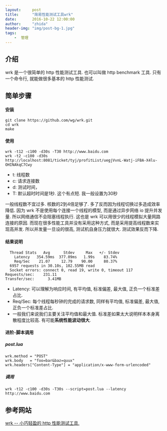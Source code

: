 ```yaml
---
layout:     post
title:      "简易性能测试工具wrk"
date:       2016-10-22 12:00:00
author:     "zhida"
header-img: "img/post-bg-1.jpg"
tags:
    -  管理
---
```




## 介绍

wrk 是一个很简单的 http 性能测试工具. 也可以叫做 http benchmark 工具. 只有一个命令行, 就能做很多基本的 http 性能测试. 

## 简单步骤

#### 安装
```
git clone https://github.com/wg/wrk.git  
cd wrk  
make  
```

#### 使用


```
wrk -t12 -c100 -d30s -T30 http://www.baidu.com 
wrk -t2 -c100 -d30s http://localhost:8081/ticket/tyj/profitList/uegjVvnL-Watj-iFBA-X4lu-OHINAkqC7Cwy

```

- t: 线程数
- c: 请求连接数
- d: 测试时间，
- T: 默认超时时间是1秒. 这个有点短. 我一般设置为30秒

一般线程数不宜过多. 核数的2到4倍足够了. 多了反而因为线程切换过多造成效率降低. 因为 wrk 不是使用每个连接一个线程的模型, 而是通过异步网络 io 提升并发量. 所以网络通信不会阻塞线程执行. 这也是 wrk 可以用很少的线程模拟大量网路连接的原因. 而现在很多性能工具并没有采用这种方式, 而是采用提高线程数来实现高并发. 所以并发量一旦设的很高, 测试机自身压力就很大. 测试效果反而下降. 

#### 结果说明

```
  Thread Stats   Avg      Stdev     Max   +/- Stdev
    Latency   354.59ms  377.09ms   1.99s    83.74%
    Req/Sec    21.07     12.79    90.00     80.37%
  6957 requests in 30.10s, 102.55MB read
  Socket errors: connect 0, read 19, write 0, timeout 117
Requests/sec:    231.11
Transfer/sec:      3.41MB
```

- Latency: 可以理解为响应时间, 有平均值, 标准偏差, 最大值, 正负一个标准差占比. 
- Req/Sec: 每个线程每秒钟的完成的请求数, 同样有平均值, 标准偏差, 最大值, 正负一个标准差占比. 
- 一般我们来说我们主要关注平均值和最大值. 标准差如果太大说明样本本身离散程度比较高. 有可能**系统性能波动很大**. 

#### 进阶-脚本调用

##### post.lua 
```
wrk.method = "POST"  
wrk.body   = "foo=bar&baz=quux"  
wrk.headers["Content-Type"] = "application/x-www-form-urlencoded"  
```

##### 调用

```
wrk -t12 -c100 -d30s -T30s --script=post.lua --latency http://www.baidu.com  
```

## 参考网站

[wrk -- 小巧轻盈的 http 性能测试工具.](http://zjumty.iteye.com/blog/2221040)